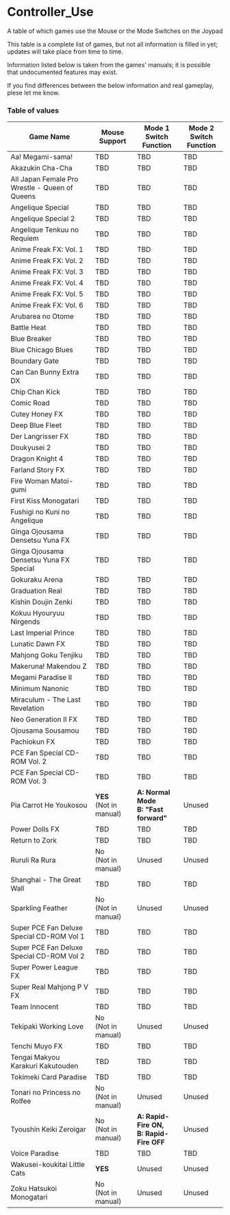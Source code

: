 # Controller_Use

A table of which games use the Mouse or the Mode Switches on the Joypad

This table is a complete list of games, but not all information is filled in yet; updates
will take place from time to time.

Information listed below is taken from the games' manuals; it is possible that
undocumented features may exist.

If you find differences between the below information and real gameplay, plese let me know.


### Table of values

| Game Name | Mouse Support | Mode 1 Switch<br>Function | Mode 2 Switch<br>Function |
|-----------|-----------------|------------------------|------------------------|
| Aa! Megami-sama! | TBD | TBD | TBD |
| Akazukin Cha-Cha | TBD | TBD | TBD |
| All Japan Female Pro Wrestle - Queen of Queens | TBD | TBD | TBD |
| Angelique Special |TBD | TBD | TBD |
| Angelique Special 2 |TBD | TBD | TBD |
| Angelique Tenkuu no Requiem | TBD | TBD | TBD |
| Anime Freak FX: Vol. 1 | TBD | TBD | TBD |
| Anime Freak FX: Vol. 2 | TBD | TBD | TBD |
| Anime Freak FX: Vol. 3 | TBD | TBD | TBD |
| Anime Freak FX: Vol. 4 | TBD | TBD | TBD |
| Anime Freak FX: Vol. 5 | TBD | TBD | TBD |
| Anime Freak FX: Vol. 6 | TBD | TBD | TBD |
| Arubarea no Otome | TBD | TBD | TBD |
| Battle Heat | TBD | TBD | TBD |
| Blue Breaker | TBD | TBD | TBD |
| Blue Chicago Blues | TBD | TBD | TBD |
| Boundary Gate | TBD | TBD | TBD |
| Can Can Bunny Extra DX | TBD | TBD | TBD |
| Chip Chan Kick | TBD | TBD | TBD |
| Comic Road | TBD | TBD | TBD |
| Cutey Honey FX | TBD | TBD | TBD |
| Deep Blue Fleet | TBD | TBD | TBD |
| Der Langrisser FX | TBD | TBD | TBD |
| Doukyusei 2 | TBD | TBD | TBD |
| Dragon Knight 4 | TBD | TBD | TBD |
| Farland Story FX | TBD | TBD | TBD |
| Fire Woman Matoi-gumi | TBD | TBD | TBD |
| First Kiss Monogatari | TBD | TBD | TBD |
| Fushigi no Kuni no Angelique | TBD | TBD | TBD |
| Ginga Ojousama Densetsu Yuna FX | TBD | TBD | TBD |
| Ginga Ojousama Densetsu Yuna FX Special | TBD | TBD | TBD |
| Gokuraku Arena | TBD | TBD | TBD |
| Graduation Real | TBD | TBD | TBD |
| Kishin Doujin Zenki | TBD | TBD | TBD |
| Kokuu Hyouryuu Nirgends | TBD | TBD | TBD |
| Last Imperial Prince | TBD | TBD | TBD |
| Lunatic Dawn FX | TBD | TBD | TBD |
| Mahjong Goku Tenjiku | TBD | TBD | TBD |
| Makeruna! Makendou Z | TBD | TBD | TBD |
| Megami Paradise II | TBD | TBD | TBD |
| Minimum Nanonic | TBD | TBD | TBD |
| Miraculum - The Last Revelation | TBD | TBD | TBD |
| Neo Generation II FX | TBD | TBD | TBD |
| Ojousama Sousamou | TBD | TBD | TBD |
| Pachiokun FX | TBD | TBD | TBD |
| PCE Fan Special CD-ROM Vol. 2 | TBD | TBD | TBD |
| PCE Fan Special CD-ROM Vol. 3 | TBD | TBD | TBD |
| Pia Carrot He Youkosou | **YES**<br>(Not in manual) | **A: Normal Mode<br>B: "Fast forward"** | Unused |
| Power Dolls FX | TBD | TBD | TBD |
| Return to Zork | TBD | TBD | TBD |
| Ruruli Ra Rura | No<br>(Not in manual) | Unused | Unused |
| Shanghai - The Great Wall | TBD | TBD | TBD |
| Sparkling Feather | No<br>(Not in manual) | Unused | Unused |
| Super PCE Fan Deluxe Special CD-ROM Vol 1 | TBD | TBD | TBD |
| Super PCE Fan Deluxe Special CD-ROM Vol 2 | TBD | TBD | TBD |
| Super Power League FX | TBD | TBD | TBD |
| Super Real Mahjong P V FX | TBD | TBD | TBD |
| Team Innocent | TBD | TBD | TBD |
| Tekipaki Working Love | No<br>(Not in manual) | Unused | Unused |
| Tenchi Muyo FX | TBD | TBD | TBD |
| Tengai Makyou Karakuri Kakutouden | TBD | TBD | TBD |
| Tokimeki Card Paradise | TBD | TBD | TBD |
| Tonari no Princess no Rolfee | No<br>(Not in manual) | Unused | Unused |
| Tyoushin Keiki Zeroigar | No<br>(Not in manual) | **A: Rapid-Fire ON,<br>B: Rapid-Fire OFF** | Unused |
| Voice Paradise | TBD | TBD | TBD |
| Wakusei-koukitai Little Cats | **YES** | Unused | Unused |
| Zoku Hatsukoi Monogatari | No<br>(Not in manual) | Unused | Unused |


